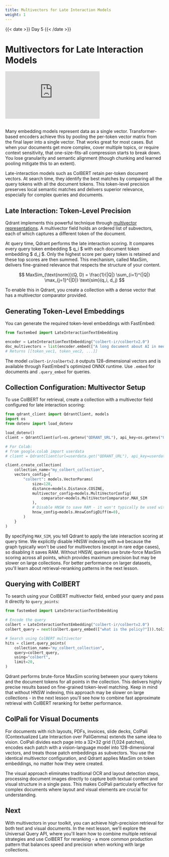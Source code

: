 ```yaml
---
title: Multivectors for Late Interaction Models
weight: 1
---
```


{{< date >}} Day 5 {{< /date >}}

# Multivectors for Late Interaction Models

<div class="video">
<iframe 
  src="https://www.youtube.com/embed/8ptlXSsSEPk?si=TzsWlastazBQPWWb"
  frameborder="0"
  allow="accelerometer; autoplay; clipboard-write; encrypted-media; gyroscope; picture-in-picture; web-share"
  referrerpolicy="strict-origin-when-cross-origin"
  allowfullscreen>
</iframe>
</div>

<br/>

Many embedding models represent data as a single vector. Transformer-based encoders achieve this by pooling the per-token vector matrix from the final layer into a single vector. That works great for most cases. But when your documents get more complex, cover multiple topics, or require context sensitivity, that one-size-fits-all compression starts to break down. You lose granularity and semantic alignment (though chunking and learned pooling mitigate this to an extent).

Late-interaction models such as ColBERT retain per-token document vectors. At search time, they identify the best matches by comparing all the query tokens with all the document tokens. This token-level precision preserves local semantic matches and delivers superior relevance, especially for complex queries and documents.

## Late Interaction: Token-Level Precision

Qdrant implements this powerful technique through [multivector representations](/documentation/concepts/vectors/#multivectors). A multivector field holds an ordered list of subvectors, each of which captures a different token of the document.

At query time, Qdrant performs the late interaction scoring. It compares every query token embedding $ q_i $ with each document token embedding $ d_j $. Only the highest score per query token is retained and these top scores are then summed. This mechanism, called MaxSim, delivers fine-grained relevance that respects the structure of your content.

$$
MaxSim_{\text{norm}}(Q, D) = \frac{1}{|Q|} \sum_{i=1}^{|Q|} \max_{j=1}^{|D|} \text{sim}(q_i, d_j)
$$

To enable this in Qdrant, you create a collection with a dense vector that has a multivector comparator provided.

## Generating Token-Level Embeddings

You can generate the required token-level embeddings with FastEmbed:

```python
from fastembed import LateInteractionTextEmbedding

encoder = LateInteractionTextEmbedding("colbert-ir/colbertv2.0")
doc_multivectors = list(encoder.embed(["A long document about AI in medicine."]))
# Returns [[token_vec1, token_vec2, ...]]
```

The model `colbert-ir/colbertv2.0` outputs 128-dimensional vectors and is available through FastEmbed's optimized ONNX runtime. Use `.embed` for documents and `.query_embed` for queries.

## Collection Configuration: Multivector Setup

To use ColBERT for retrieval, create a collection with a multivector field configured for late interaction scoring:

```python
from qdrant_client import QdrantClient, models
import os
from dotenv import load_dotenv

load_dotenv()
client = QdrantClient(url=os.getenv("QDRANT_URL"), api_key=os.getenv("QDRANT_API_KEY"))

# For Colab:
# from google.colab import userdata
# client = QdrantClient(url=userdata.get("QDRANT_URL"), api_key=userdata.get("QDRANT_API_KEY"))

client.create_collection(
    collection_name="my_colbert_collection",
    vectors_config={
        "colbert": models.VectorParams(
            size=128,
            distance=models.Distance.COSINE,
            multivector_config=models.MultiVectorConfig(
                comparator=models.MultiVectorComparator.MAX_SIM
            ),
            # Disable HNSW to save RAM - it won't typically be used with multivectors
            hnsw_config=models.HnswConfigDiff(m=0),
        )
    }
)
```

By specifying `MAX_SIM`, you tell Qdrant to apply the late interaction scoring at query time. We explicitly disable HNSW indexing with `m=0` because the graph typically won't be used for multivectors (except in rare edge cases), so disabling it saves RAM. Without HNSW, queries use brute-force MaxSim scoring across all points, which provides maximum precision but may be slower on large collections. For better performance on larger datasets, you'll learn about retrieval-reranking patterns in the next lesson.

## Querying with ColBERT

To search using your ColBERT multivector field, embed your query and pass it directly to `query_points`:

```python
from fastembed import LateInteractionTextEmbedding

# Encode the query
colbert = LateInteractionTextEmbedding("colbert-ir/colbertv2.0")
colbert_query = next(colbert.query_embed(["what is the policy?"])).tolist()

# Search using ColBERT multivector
hits = client.query_points(
    collection_name="my_colbert_collection",
    query=colbert_query,
    using="colbert",
    limit=20,
)
```

Qdrant performs brute-force MaxSim scoring between your query tokens and the document tokens for all points in the collection. This delivers highly precise results based on fine-grained token-level matching. Keep in mind that without HNSW indexing, this approach may be slower on large collections - in the next lesson you'll see how to combine fast approximate retrieval with ColBERT reranking for better performance.

## ColPali for Visual Documents

For documents with rich layouts, PDFs, invoices, slide decks, ColPali (Contextualized Late Interaction over PaliGemma) extends the same idea to vision. ColPali divides each page into a 32×32 grid (1,024 patches), encodes each patch with a vision-language model into 128-dimensional vectors, and treats those patch embeddings as subvectors. You use the identical multivector configuration, and Qdrant applies MaxSim on token embeddings, no matter how they were created.

The visual approach eliminates traditional OCR and layout detection steps, processing document images directly to capture both textual content and visual structure in a single pass. This makes ColPali particularly effective for complex documents where layout and visual elements are crucial for understanding.

## Next
With multivectors in your toolkit, you can achieve high-precision retrieval for both text and visual documents. In the next lesson, we'll explore the Universal Query API, where you'll learn how to combine multiple retrieval strategies and use ColBERT for reranking - a more common production pattern that balances speed and precision when working with large collections. 